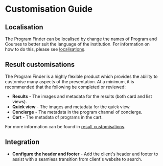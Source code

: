 # Customisation Guide

## Localisation

The Program Finder can be localised by change the names of Program and Courses to better suit the language of the institution. For information on how to do this, please see [localisations](localisation.md).

## Result customisations

The Program Finder is a highly flexible product which provides the ability to customise many aspects of the presentation. At a minimum, it is recommended that the following be completed or reviewed:

* **Results** - The images and metadata for the results (both card and list views).
* **Quick view** - The images and metadata for the quick view.
* **Concierge** - The metadata in the program channel of  concierge.
* **Cart** - The metadata of programs in the cart.

For more information can be found in [result customisations](result-customisation.md).

## Integration

* **Configure the header and footer** - Add the client's header and footer to assist with a seamless transition from client's website to search.
